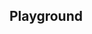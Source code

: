 <script setup>
import SwaggerUI from "@/swagger/view/SwaggerUI.vue";

import baseJson from "@/swagger/json/records/solr/base.json";

import orgAllRecordsWithQueryJson from "@/swagger/json/org/solr/all-record-with-query.json";
import orgAllRecordsJson from "@/swagger/json/org/solr/all-record.json";
import orgAllRecordsWithCountryJson from "@/swagger/json/org/solr/all-record-with-country.json";
import orgAllRecordsWithRegionJson from "@/swagger/json/org/solr/all-record-with-region.json";
import orgAllRecordsWithSubFiltersJson from "@/swagger/json/org/solr/all-record-with-subfilters.json";

import { mergeSwaggerWithBase, deepClone } from "@/utils"

function mergeJson(base, specific) {
  const merged = JSON.parse(JSON.stringify(base));
  merged.paths["/index"].get.parameters[0].schema.example = specific.example;
  return merged;
}

const swaggerSpecs = [
  { json: mergeSwaggerWithBase(deepClone(baseJson), orgAllRecordsJson, ['paths']) ,protected: false },
  { json: mergeSwaggerWithBase(deepClone(baseJson), orgAllRecordsWithCountryJson, ['paths']) ,protected: false },
  { json: mergeSwaggerWithBase(deepClone(baseJson), orgAllRecordsWithQueryJson, ['paths']) ,protected: false },
  { json: mergeSwaggerWithBase(deepClone(baseJson), orgAllRecordsWithRegionJson, ['paths']), protected: false },
  { json: mergeSwaggerWithBase(deepClone(baseJson), orgAllRecordsWithSubFiltersJson, ["paths"]), protected: false },
];

</script>

<!--@include: @/../components/records/solr.md-->

## Playground

<SwaggerUI :swaggerSpecs="swaggerSpecs"/>
